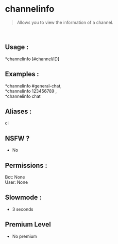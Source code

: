 # channelinfo

> Allows you to view the information of a channel.

<br>

## Usage :

*channelinfo [#channel/ID]

## Examples :

*channelinfo #general-chat,
<br>*channelinfo 123456789
,
<br>*channelinfo chat

## Aliases :

ci

## NSFW ?

- No

## Permissions :

Bot: None
<br>
User: None

## Slowmode :

- 3 seconds

## Premium Level

- No premium